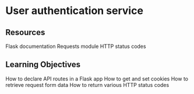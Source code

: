 # User authentication service

## Resources
Flask documentation
Requests module
HTTP status codes

## Learning Objectives
How to declare API routes in a Flask app
How to get and set cookies
How to retrieve request form data
How to return various HTTP status codes
